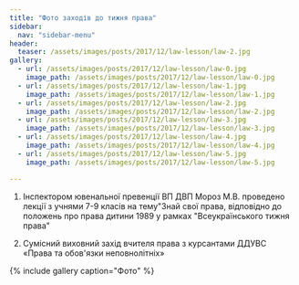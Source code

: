 ```yaml
---
title: "Фото заходів до тижня права"
sidebar:
  nav: "sidebar-menu"
header:
  teaser: /assets/images/posts/2017/12/law-lesson/law-2.jpg
gallery:
  - url: /assets/images/posts/2017/12/law-lesson/law-0.jpg
    image_path: /assets/images/posts/2017/12/law-lesson/law-0.jpg
  - url: /assets/images/posts/2017/12/law-lesson/law-1.jpg
    image_path: /assets/images/posts/2017/12/law-lesson/law-1.jpg
  - url: /assets/images/posts/2017/12/law-lesson/law-2.jpg
    image_path: /assets/images/posts/2017/12/law-lesson/law-2.jpg
  - url: /assets/images/posts/2017/12/law-lesson/law-3.jpg
    image_path: /assets/images/posts/2017/12/law-lesson/law-3.jpg
  - url: /assets/images/posts/2017/12/law-lesson/law-4.jpg
    image_path: /assets/images/posts/2017/12/law-lesson/law-4.jpg
  - url: /assets/images/posts/2017/12/law-lesson/law-5.jpg
    image_path: /assets/images/posts/2017/12/law-lesson/law-5.jpg

---
```


1. Інспектором ювенальної превенції ВП ДВП Мороз М.В. проведено лекції з учнями 7-9 класів на тему"Знай свої права, відповідно до положень про права дитини 1989 у рамках "Всеукраїнського тижня права"

2. Сумісний виховний захід вчителя права з курсантами ДДУВС «Права та обов'язки неповнолітніх»

{% include gallery caption="Фото" %}
